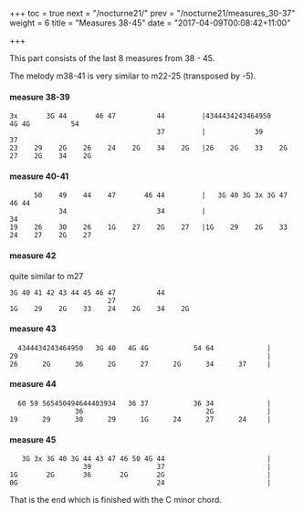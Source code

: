 +++
toc = true
next = "/nocturne21/"
prev = "/nocturne21/measures_30-37"
weight = 6
title = "Measures 38-45"
date = "2017-04-09T00:08:42+11:00"

+++


This part consists of the last 8 measures from 38 - 45.

The melody m38-41 is very similar to m22-25 (transposed by -5).

#### measure 38-39
~~~~
3x       3G 44       46 47          44         |4344434243464950     4G 4G          54
                                    37         |            39                      37
23    29    2G    26    24    2G    34    2G   |26    2G    33    2G    27    2G    34    2G
~~~~


#### measure 40-41
~~~~
      50    49    44    47       46 44         |   3G 40 3G 3x 3G 47 46 44
            34                      34         |                                    34
19    26    30    26    1G    27    2G    27   |1G    29    2G    33    24    27    2G    27
~~~~


#### measure 42
quite similar to m27
~~~~
3G 40 41 42 43 44 45 46 47          44
                        27
1G    29    2G    33    24    2G    34    2G
~~~~


#### measure 43
~~~~
  4344434243464950   3G 40   4G 4G           54 64             |
29                                                             |
26      2G      36      2G      27      2G      34      37     |
~~~~


#### measure 44
~~~~
  60 59 565450494644403934   36 37           36 34             |
                36                              2G             |
19      29      30      29      1G      24      27      24     |
~~~~


#### measure 45
~~~~
   3G 3x 3G 40 3G 44 43 47 46 50 4G 44                         |
                  39                37                         |
1G       2G       36       2G       2G                         |
0G                                  24                         |
~~~~


That is the end which is finished with the C minor chord.
